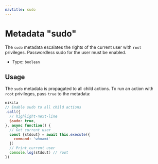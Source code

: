 ```yaml
---
navtitle: sudo
---
```


# Metadata "sudo"

The `sudo` metadata escalates the rights of the current user with `root` privileges. Passwordless sudo for the user must be enabled.

* Type: `boolean`

## Usage

The `sudo` metadata is propagated to all child actions. To run an action with `root` privileges, pass `true` to the metadata:

```js
nikita
// Enable sudo to all child actions
.call({
  // highlight-next-line
  $sudo: true,
}, async function() {
  // Get current user
  const {stdout} = await this.execute({
    command: 'whoami'
  })
  // Print current user
  console.log(stdout) // root
})
```
